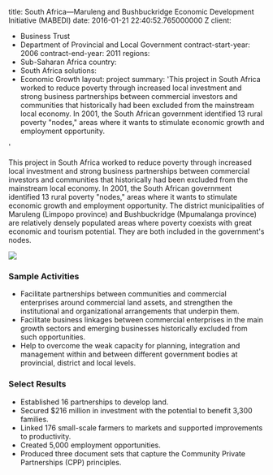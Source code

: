 
title: South Africa—Maruleng and Bushbuckridge Economic Development Initiative (MABEDI)
date: 2016-01-21 22:40:52.765000000 Z
client:
- Business Trust
- Department of Provincial and Local Government
contract-start-year: 2006
contract-end-year: 2011
regions:
- Sub-Saharan Africa
country:
- South Africa
solutions:
- Economic Growth
layout: project
summary: 'This project in South Africa worked to reduce poverty through increased
  local investment and strong business partnerships between commercial investors and
  communities that historically had been excluded from the mainstream local economy.
  In 2001, the South African government identified 13 rural poverty "nodes," areas
  where it wants to stimulate economic growth and employment opportunity.

'


This project in South Africa worked to reduce poverty through increased local investment and strong business partnerships between commercial investors and communities that historically had been excluded from the mainstream local economy. In 2001, the South African government identified 13 rural poverty "nodes," areas where it wants to stimulate economic growth and employment opportunity. The district municipalities of Maruleng (Limpopo province) and Bushbuckridge (Mpumalanga province) are relatively densely populated areas where poverty coexists with great economic and tourism potential. They are both included in the government's nodes.

![][1]

###  Sample Activities

* Facilitate partnerships between communities and commercial enterprises around commercial land assets, and strengthen the institutional and organizational arrangements that underpin them.
* Facilitate business linkages between commercial enterprises in the main growth sectors and emerging businesses historically excluded from such opportunities.
* Help to overcome the weak capacity for planning, integration and management within and between different government bodies at provincial, district and local levels.

###  Select Results

* Established 16 partnerships to develop land.
* Secured $216 million in investment with the potential to benefit 3,300 families.
* Linked 176 small-scale farmers to markets and supported improvements to productivity.
* Created 5,000 employment opportunities.
* Produced three document sets that capture the Community Private Partnerships (CPP) principles.

[1]: https://assetify-dai.com/projects/MABEDI.jpg
